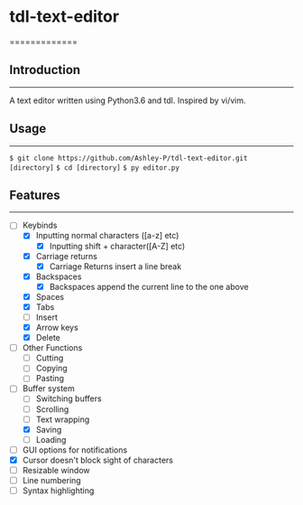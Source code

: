 # tdl-text-editor
=============

## Introduction
-------------

A text editor written using Python3.6 and tdl. Inspired by vi/vim.

## Usage
-------------

`$ git clone https://github.com/Ashley-P/tdl-text-editor.git [directory]`
`$ cd [directory]`
`$ py editor.py`

## Features
-------------

- [ ] Keybinds
	- [x] Inputting normal characters ([a-z] etc)
		- [x] Inputting shift + character([A-Z] etc)
	- [x] Carriage returns
		- [x] Carriage Returns insert a line break
	- [x] Backspaces
		- [x] Backspaces append the current line to the one above
	- [x] Spaces
	- [x] Tabs
	- [ ] Insert
	- [x] Arrow keys
	- [x] Delete
- [ ] Other Functions
	- [ ] Cutting
	- [ ] Copying
	- [ ] Pasting
- [ ] Buffer system
 	- [ ] Switching buffers
	- [ ] Scrolling
	- [ ] Text wrapping
	- [x] Saving
	- [ ] Loading
- [ ] GUI options for notifications
- [x] Cursor doesn't block sight of characters
- [ ] Resizable window
- [ ] Line numbering
- [ ] Syntax highlighting

